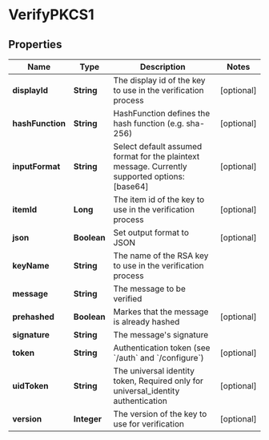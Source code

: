 

# VerifyPKCS1


## Properties

| Name | Type | Description | Notes |
|------------ | ------------- | ------------- | -------------|
|**displayId** | **String** | The display id of the key to use in the verification process |  [optional] |
|**hashFunction** | **String** | HashFunction defines the hash function (e.g. sha-256) |  [optional] |
|**inputFormat** | **String** | Select default assumed format for the plaintext message. Currently supported options: [base64] |  [optional] |
|**itemId** | **Long** | The item id of the key to use in the verification process |  [optional] |
|**json** | **Boolean** | Set output format to JSON |  [optional] |
|**keyName** | **String** | The name of the RSA key to use in the verification process |  |
|**message** | **String** | The message to be verified |  |
|**prehashed** | **Boolean** | Markes that the message is already hashed |  [optional] |
|**signature** | **String** | The message&#39;s signature |  |
|**token** | **String** | Authentication token (see &#x60;/auth&#x60; and &#x60;/configure&#x60;) |  [optional] |
|**uidToken** | **String** | The universal identity token, Required only for universal_identity authentication |  [optional] |
|**version** | **Integer** | The version of the key to use for verification |  [optional] |



